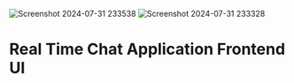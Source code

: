 ![Screenshot 2024-07-31 233538](https://github.com/user-attachments/assets/9014e861-b815-4dbc-8fb6-80b3c2b32855)
![Screenshot 2024-07-31 233328](https://github.com/user-attachments/assets/af234615-a227-4137-ac8d-315cbcdec68c)
# Real Time Chat Application Frontend UI
